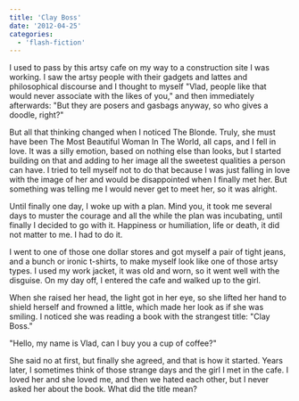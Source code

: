 ```yaml
---
title: 'Clay Boss'
date: '2012-04-25'
categories:
  - 'flash-fiction'
---
```


I used to pass by this artsy cafe on my way to a construction site I was
working. I saw the artsy people with their gadgets and lattes and philosophical
discourse and I thought to myself "Vlad, people like that would never associate
with the likes of you," and then immediately afterwards: "But they are posers
and gasbags anyway, so who gives a doodle, right?"

<!-- truncate -->

But all that thinking changed when I noticed The Blonde. Truly, she must have
been The Most Beautiful Woman In The World, all caps, and I fell in love. It was
a silly emotion, based on nothing else than looks, but I started building on
that and adding to her image all the sweetest qualities a person can have. I
tried to tell myself not to do that because I was just falling in love with the
image of her and would be disappointed when I finally met her. But something was
telling me I would never get to meet her, so it was alright.

Until finally one day, I woke up with a plan. Mind you, it took me several days
to muster the courage and all the while the plan was incubating, until finally I
decided to go with it. Happiness or humiliation, life or death, it did not
matter to me. I had to do it.

I went to one of those one dollar stores and got myself a pair of tight jeans,
and a bunch or ironic t-shirts, to make myself look like one of those artsy
types. I used my work jacket, it was old and worn, so it went well with the
disguise. On my day off, I entered the cafe and walked up to the girl.

When she raised her head, the light got in her eye, so she lifted her hand to
shield herself and frowned a little, which made her look as if she was smiling.
I noticed she was reading a book with the strangest title: "Clay Boss."

"Hello, my name is Vlad, can I buy you a cup of coffee?"

She said no at first, but finally she agreed, and that is how it started. Years
later, I sometimes think of those strange days and the girl I met in the cafe. I
loved her and she loved me, and then we hated each other, but I never asked her
about the book. What did the title mean?
